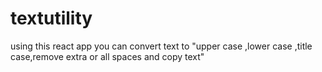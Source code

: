 # textutility
using this react app you can convert text to "upper case ,lower case ,title case,remove extra or all spaces and copy text"
